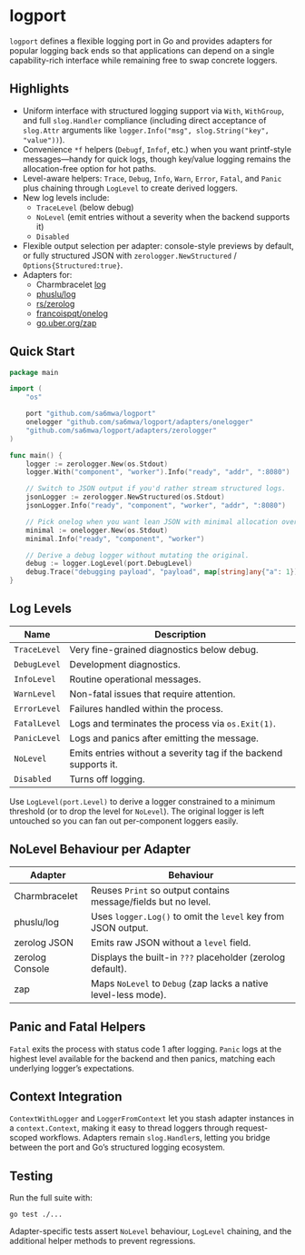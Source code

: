 # logport

`logport` defines a flexible logging port in Go and provides adapters for
popular logging back ends so that applications can depend on a single
capability-rich interface while remaining free to swap concrete loggers.

## Highlights

- Uniform interface with structured logging support via `With`, `WithGroup`, and
  full `slog.Handler` compliance (including direct acceptance of `slog.Attr`
  arguments like `logger.Info("msg", slog.String("key", "value"))`).
- Convenience `*f` helpers (`Debugf`, `Infof`, etc.) when you want printf-style
  messages—handy for quick logs, though key/value logging remains the
  allocation-free option for hot paths.
- Level-aware helpers: `Trace`, `Debug`, `Info`, `Warn`, `Error`, `Fatal`, and
  `Panic` plus chaining through `LogLevel` to create derived loggers.
- New log levels include:
  - `TraceLevel` (below debug)
  - `NoLevel` (emit entries without a severity when the backend supports it)
  - `Disabled`
- Flexible output selection per adapter: console-style previews by default, or
  fully structured JSON with `zerologger.NewStructured` / `Options{Structured:true}`.
- Adapters for:
  - Charmbracelet [log](https://github.com/charmbracelet/log)
  - [phuslu/log](https://github.com/phuslu/log)
  - [rs/zerolog](https://github.com/rs/zerolog)
  - [francoispqt/onelog](https://github.com/francoispqt/onelog)
  - [go.uber.org/zap](https://github.com/uber-go/zap)

## Quick Start

```go
package main

import (
    "os"

    port "github.com/sa6mwa/logport"
    onelogger "github.com/sa6mwa/logport/adapters/onelogger"
    "github.com/sa6mwa/logport/adapters/zerologger"
)

func main() {
    logger := zerologger.New(os.Stdout)
    logger.With("component", "worker").Info("ready", "addr", ":8080")

    // Switch to JSON output if you'd rather stream structured logs.
    jsonLogger := zerologger.NewStructured(os.Stdout)
    jsonLogger.Info("ready", "component", "worker", "addr", ":8080")

    // Pick onelog when you want lean JSON with minimal allocation overhead.
    minimal := onelogger.New(os.Stdout)
    minimal.Info("ready", "component", "worker")

    // Derive a debug logger without mutating the original.
    debug := logger.LogLevel(port.DebugLevel)
    debug.Trace("debugging payload", "payload", map[string]any{"a": 1})
}
```

## Log Levels

| Name        | Description                                                   |
|-------------|---------------------------------------------------------------|
| `TraceLevel`| Very fine-grained diagnostics below debug.                    |
| `DebugLevel`| Development diagnostics.                                      |
| `InfoLevel` | Routine operational messages.                                 |
| `WarnLevel` | Non-fatal issues that require attention.                      |
| `ErrorLevel`| Failures handled within the process.                          |
| `FatalLevel`| Logs and terminates the process via `os.Exit(1)`.             |
| `PanicLevel`| Logs and panics after emitting the message.                   |
| `NoLevel`   | Emits entries without a severity tag if the backend supports it.|
| `Disabled`  | Turns off logging.                                            |

Use `LogLevel(port.Level)` to derive a logger constrained to a minimum
threshold (or to drop the level for `NoLevel`). The original logger is left
untouched so you can fan out per-component loggers easily.

## NoLevel Behaviour per Adapter

| Adapter        | Behaviour                                                  |
|----------------|------------------------------------------------------------|
| Charmbracelet  | Reuses `Print` so output contains message/fields but no level. |
| phuslu/log     | Uses `logger.Log()` to omit the `level` key from JSON output. |
| zerolog JSON   | Emits raw JSON without a `level` field.                     |
| zerolog Console| Displays the built-in `???` placeholder (zerolog default).  |
| zap            | Maps `NoLevel` to `Debug` (zap lacks a native level-less mode). |

## Panic and Fatal Helpers

`Fatal` exits the process with status code 1 after logging. `Panic` logs at the
highest level available for the backend and then panics, matching each
underlying logger’s expectations.

## Context Integration

`ContextWithLogger` and `LoggerFromContext` let you stash adapter instances in a
`context.Context`, making it easy to thread loggers through request-scoped
workflows. Adapters remain `slog.Handler`s, letting you bridge between the port
and Go’s structured logging ecosystem.

## Testing

Run the full suite with:

```
go test ./...
```

Adapter-specific tests assert `NoLevel` behaviour, `LogLevel` chaining, and the
additional helper methods to prevent regressions.
